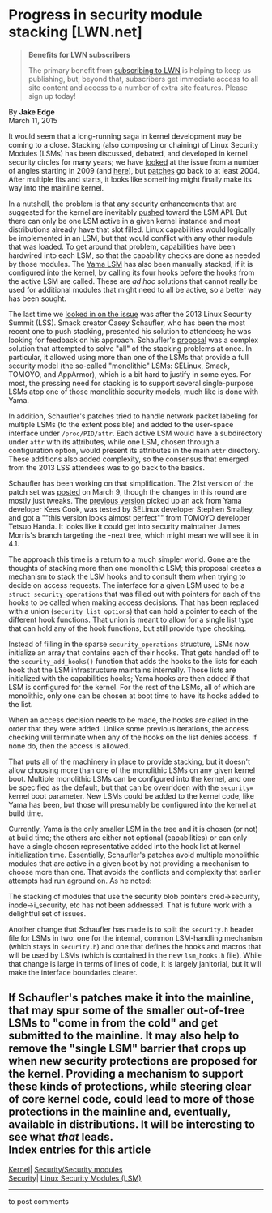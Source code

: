 # Progress in security module stacking [LWN.net]

> **Benefits for LWN subscribers**
> 
> The primary benefit from [subscribing to LWN](/Promo/nst-nag5/subscribe) is helping to keep us publishing, but, beyond that, subscribers get immediate access to all site content and access to a number of extra site features. Please sign up today! 

By **Jake Edge**  
March 11, 2015 

It would seem that a long-running saga in kernel development may be coming to a close. Stacking (also composing or chaining) of Linux Security Modules (LSMs) has been discussed, debated, and developed in kernel security circles for many years; we have [looked](/Articles/315974/) at the issue from a number of angles starting in 2009 (and [here](/Articles/316940/)), but [patches](/Articles/109713/) go back to at least 2004. After multiple fits and starts, it looks like something might finally make its way into the mainline kernel. 

In a nutshell, the problem is that any security enhancements that are suggested for the kernel are inevitably [pushed](/Articles/393008/) toward the LSM API. But there can only be one LSM active in a given kernel instance and most distributions already have that slot filled. Linux capabilities would logically be implemented in an LSM, but that would conflict with any other module that was loaded. To get around that problem, capabilities have been hardwired into each LSM, so that the capability checks are done as needed by those modules. The [Yama LSM](https://www.kernel.org/doc/Documentation/security/Yama.txt) has also been manually stacked, if it is configured into the kernel, by calling its four hooks before the hooks from the active LSM are called. These are _ad hoc_ solutions that cannot really be used for additional modules that might need to all be active, so a better way has been sought. 

The last time we [looked in on the issue](/Articles/569861/) was after the 2013 Linux Security Summit (LSS). Smack creator Casey Schaufler, who has been the most recent one to push stacking, presented his solution to attendees; he was looking for feedback on his approach. Schaufler's [proposal](/Articles/560802/) was a complex solution that attempted to solve "all" of the stacking problems at once. In particular, it allowed using more than one of the LSMs that provide a full security model (the so-called "monolithic" LSMs: SELinux, Smack, TOMOYO, and AppArmor), which is a bit hard to justify in some eyes. For most, the pressing need for stacking is to support several single-purpose LSMs atop one of those monolithic security models, much like is done with Yama. 

In addition, Schaufler's patches tried to handle network packet labeling for multiple LSMs (to the extent possible) and added to the user-space interface under `/proc/PID/attr`. Each active LSM would have a subdirectory under `attr` with its attributes, while one LSM, chosen through a configuration option, would present its attributes in the main `attr` directory. These additions also added complexity, so the consensus that emerged from the 2013 LSS attendees was to go back to the basics. 

Schaufler has been working on that simplification. The 21st version of the patch set was [posted](/Articles/636056/) on March 9, though the changes in this round are mostly just tweaks. The [previous version](/Articles/634622/) picked up an ack from Yama developer Kees Cook, was tested by SELinux developer Stephen Smalley, and got a ""this version looks almost perfect"" from TOMOYO developer Tetsuo Handa. It looks like it could get into security maintainer James Morris's branch targeting the -next tree, which might mean we will see it in 4.1. 

The approach this time is a return to a much simpler world. Gone are the thoughts of stacking more than one monolithic LSM; this proposal creates a mechanism to stack the LSM hooks and to consult them when trying to decide on access requests. The interface for a given LSM used to be a `struct security_operations` that was filled out with pointers for each of the hooks to be called when making access decisions. That has been replaced with a union (`security_list_options`) that can hold a pointer to each of the different hook functions. That union is meant to allow for a single list type that can hold any of the hook functions, but still provide type checking. 

Instead of filling in the sparse `security_operations` structure, LSMs now initialize an array that contains each of their hooks. That gets handed off to the `security_add_hooks()` function that adds the hooks to the lists for each hook that the LSM infrastructure maintains internally. Those lists are initialized with the capabilities hooks; Yama hooks are then added if that LSM is configured for the kernel. For the rest of the LSMs, all of which are monolithic, only one can be chosen at boot time to have its hooks added to the list. 

When an access decision needs to be made, the hooks are called in the order that they were added. Unlike some previous iterations, the access checking will terminate when any of the hooks on the list denies access. If none do, then the access is allowed. 

That puts all of the machinery in place to provide stacking, but it doesn't allow choosing more than one of the monolithic LSMs on any given kernel boot. Multiple monolithic LSMs can be configured into the kernel, and one be specified as the default, but that can be overridden with the `security=` kernel boot parameter. New LSMs could be added to the kernel code, like Yama has been, but those will presumably be configured into the kernel at build time. 

Currently, Yama is the only smaller LSM in the tree and it is chosen (or not) at build time; the others are either not optional (capabilities) or can only have a single chosen representative added into the hook list at kernel initialization time. Essentially, Schaufler's patches avoid multiple monolithic modules that are active in a given boot by not providing a mechanism to choose more than one. That avoids the conflicts and complexity that earlier attempts had run aground on. As he noted: 

The stacking of modules that use the security blob pointers cred->security, inode->i_security, etc has not been addressed. That is future work with a delightful set of issues. 

Another change that Schaufler has made is to split the `security.h` header file for LSMs in two: one for the internal, common LSM-handling mechanism (which stays in `security.h`) and one that defines the hooks and macros that will be used by LSMs (which is contained in the new `lsm_hooks.h` file). While that change is large in terms of lines of code, it is largely janitorial, but it will make the interface boundaries clearer. 

If Schaufler's patches make it into the mainline, that may spur some of the smaller out-of-tree LSMs to "come in from the cold" and get submitted to the mainline. It may also help to remove the "single LSM" barrier that crops up when new security protections are proposed for the kernel. Providing a mechanism to support these kinds of protections, while steering clear of core kernel code, could lead to more of those protections in the mainline and, eventually, available in distributions. It will be interesting to see what _that_ leads.  
Index entries for this article  
---  
[Kernel](/Kernel/Index)| [Security/Security modules](/Kernel/Index#Security-Security_modules)  
[Security](/Security/Index/)| [Linux Security Modules (LSM)](/Security/Index/#Linux_Security_Modules_LSM)  
  


* * *

to post comments 
